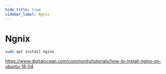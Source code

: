```yaml
---
hide_title: true
sidebar_label: Ngnix
---
```


# Ngnix

``` bash
sudo apt install nginx
```

https://www.digitalocean.com/community/tutorials/how-to-install-nginx-on-ubuntu-18-04 